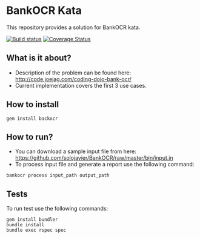 # BankOCR Kata

This repository provides a solution for BankOCR kata.

[![Build status](https://travis-ci.org/solojavier/BankOCR.svg)](https://travis-ci.org/solojavier/BankOCR)
[![Coverage Status](https://coveralls.io/repos/solojavier/BankOCR/badge.png)](https://coveralls.io/r/solojavier/BankOCR)

## What is it about?

* Description of the problem can be found here: http://code.joejag.com/coding-dojo-bank-ocr/
* Current implementation covers the first 3 use cases.

## How to install

```
gem install backocr
```

## How to run?

* You can download a sample input file from here: https://github.com/solojavier/BankOCR/raw/master/bin/input.in
* To process input file and generate a report use the following command:

```
bankocr process input_path output_path
```

## Tests

To run test use the following commands:

```
gem install bundler
bundle install
bundle exec rspec spec
```
